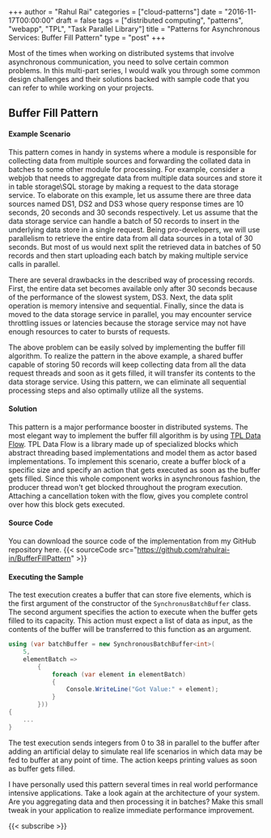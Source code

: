 ﻿+++
author = "Rahul Rai"
categories = ["cloud-patterns"]
date = "2016-11-17T00:00:00"
draft = false
tags = ["distributed computing", "patterns", "webapp", "TPL", "Task Parallel Library"]
title = "Patterns for Asynchronous Services: Buffer Fill Pattern"
type = "post"
+++

Most of the times when working on distributed systems that involve asynchronous communication, you need to solve certain common problems. In this multi-part series, I would walk you through some common design challenges and their solutions backed with sample code that you can refer to while working on your projects.

## Buffer Fill Pattern

#### Example Scenario

This pattern comes in handy in systems where a module is responsible for collecting data from multiple sources and forwarding the collated data in batches to some other module for processing. For example, consider a webjob that needs to aggregate data from multiple data sources and store it in table storage\SQL storage by making a request to the data storage service. To elaborate on this example, let us assume there are three data sources named DS1, DS2 and DS3 whose query response times are 10 seconds, 20 seconds and 30 seconds respectively. Let us assume that the data storage service can handle a batch of 50 records to insert in the underlying data store in a single request. Being pro-developers, we will use parallelism to retrieve the entire data from all data sources in a total of 30 seconds. But most of us would next split the retrieved data in batches of 50 records and then start uploading each batch by making multiple service calls in parallel.

There are several drawbacks in the described way of processing records. First, the entire data set becomes available only after 30 seconds because of the performance of the slowest system, DS3. Next, the data split operation is memory intensive and sequential. Finally, since the data is moved to the data storage service in parallel, you may encounter service throttling issues or latencies because the storage service may not have enough resources to cater to bursts of requests.

The above problem can be easily solved by implementing the buffer fill algorithm. To realize the pattern in the above example, a shared buffer capable of storing 50 records will keep collecting data from all the data request threads and soon as it gets filled, it will transfer its contents to the data storage service. Using this pattern, we can eliminate all sequential processing steps and also optimally utilize all the systems.

#### Solution

This pattern is a major performance booster in distributed systems. The most elegant way to implement the buffer fill algorithm is by using [TPL Data Flow](<https://msdn.microsoft.com/en-us/library/hh228603(v=vs.110).aspx>). TPL Data Flow is a library made up of specialized blocks which abstract threading based implementations and model them as actor based implementations. To implement this scenario, create a buffer block of a specific size and specify an action that gets executed as soon as the buffer gets filled. Since this whole component works in asynchronous fashion, the producer thread won't get blocked throughout the program execution. Attaching a cancellation token with the flow, gives you complete control over how this block gets executed.

#### Source Code

You can download the source code of the implementation from my GitHub repository here.
{{< sourceCode src="https://github.com/rahulrai-in/BufferFillPattern" >}}

#### Executing the Sample

The test execution creates a buffer that can store five elements, which is the first argument of the constructor of the `SynchronusBatchBuffer` class. The second argument specifies the action to execute when the buffer gets filled to its capacity. This action must expect a list of data as input, as the contents of the buffer will be transferred to this function as an argument.

```CS
using (var batchBuffer = new SynchronousBatchBuffer<int>(
    5,
    elementBatch =>
        {
            foreach (var element in elementBatch)
            {
                Console.WriteLine("Got Value:" + element);
            }
        }))
{
    ...
}
```

The test execution sends integers from 0 to 38 in parallel to the buffer after adding an artificial delay to simulate real life scenarios in which data may be fed to buffer at any point of time. The action keeps printing values as soon as buffer gets filled.

I have personally used this pattern several times in real world performance intensive applications. Take a look again at the architecture of your system. Are you aggregating data and then processing it in batches? Make this small tweak in your application to realize immediate performance improvement.

{{< subscribe >}}
